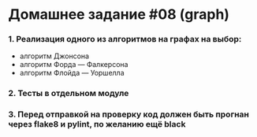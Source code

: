 # Домашнее задание #08 (graph)

### 1. Реализация одного из алгоритмов на графах на выбор:
- алгоритм Джонсона
- алгоритм Форда — Фалкерсона
- алгоритм Флойда — Уоршелла

### 2. Тесты в отдельном модуле

### 3. Перед отправкой на проверку код должен быть прогнан через flake8 и pylint, по желанию ещё black
